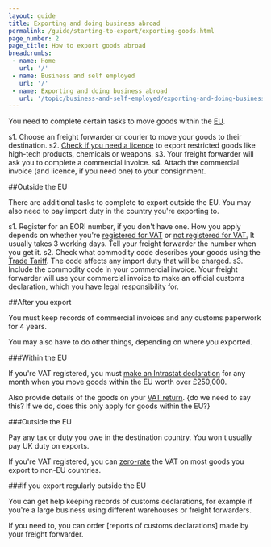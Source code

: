 ```yaml
---
layout: guide
title: Exporting and doing business abroad 
permalink: /guide/starting-to-export/exporting-goods.html
page_number: 2
page_title: How to export goods abroad
breadcrumbs:
 - name: Home
   url: '/'
 - name: Business and self employed
   url: '/'
 - name: Exporting and doing business abroad
   url: '/topic/business-and-self-employed/exporting-and-doing-business-abroad.html'   
---
```


You need to complete certain tasks to move goods within the [EU](/eu-eea).

s1. Choose an freight forwarder or courier to move your goods to their destination.
s2. [Check if you need a licence](/guide/starting-to-export/export-licences.html) to export restricted goods like high-tech products, chemicals or weapons. 
s3. Your freight forwarder will ask you to complete a commercial invoice. 
s4. Attach the commercial invoice (and licence, if you need one) to your consignment.


##Outside the EU

There are additional tasks to complete to export outside the EU. You may also need to pay import duty in the country you're exporting to.

s1. Register for an EORI number, if you don't have one. How you apply depends on whether you're [registered for VAT](https://online.hmrc.gov.uk/shortforms/form/EORIVAT) or [not registered for VAT.](https://online.hmrc.gov.uk/shortforms/form/EORINonVATExport) It usually takes 3 working days. Tell your freight forwarder the number when you get it.
s2. Check what commodity code describes your goods using the [Trade Tariff](/start/trade-tariff.html). The code affects any import duty that will be charged.
s3. Include the commodity code in your commercial invoice. Your freight forwarder will use your commercial invoice to make an official customs declaration, which you have legal responsibility for.


##After you export

You must keep records of commercial invoices and any customs paperwork for 4 years.

You may also have to do other things, depending on where you exported.

###Within the EU

If you're VAT registered, you must [make an Intrastat declaration](/guide/report-moved-goods-intrastat/when-you-must-register.html) for any month when you move goods within the EU worth over £250,000.

Also provide details of the goods on your [VAT return](/vat-returns). {do we need to say this? If we do, does this only apply for goods within the EU?}

###Outside the EU

Pay any tax or duty you owe  in the destination country. You won't usually pay UK duty on exports.

If you're VAT registered, you can [zero-rate](/vat-businesses/vat-rates) the VAT on most goods you export to non-EU countries.

###If you export regularly outside the EU

You can get help keeping records of customs declarations, for example if you're a large business using different warehouses or freight forwarders.

If you need to, you can order [reports of customs declarations] made by your freight forwarder.

